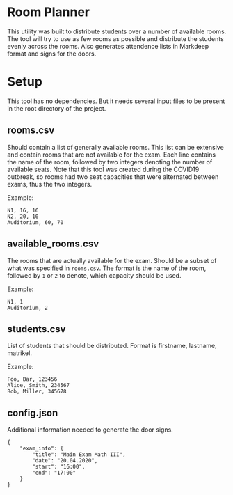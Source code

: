 # Room Planner
This utility was built to distribute students over a number of available rooms. The tool will try to use as few rooms as possible and distribute the students evenly across the rooms.
Also generates attendence lists in Markdeep format and signs for the doors.

# Setup
This tool has no dependencies. But it needs several input files to be present in the root directory of the project.

## rooms.csv
Should contain a list of generally available rooms. This list can be extensive and contain rooms that are not available for the exam. Each line contains the name of the room, followed by two integers denoting the number of available seats. Note that this tool was created during the COVID19 outbreak, so rooms had two seat capacities that were alternated between exams, thus the two integers.

Example:

```
N1, 16, 16
N2, 20, 10
Auditorium, 60, 70
```

## available_rooms.csv
The rooms that are actually available for the exam. Should be a subset of what was specified in `rooms.csv`. The format is the name of the room, followed by `1` or `2` to denote, which capacity should be used.

Example:

```
N1, 1
Auditorium, 2
```

## students.csv
List of students that should be distributed. Format is firstname, lastname, matrikel.

Example:

```
Foo, Bar, 123456
Alice, Smith, 234567
Bob, Miller, 345678
```

## config.json
Additional information needed to generate the door signs.

```
{
	"exam_info": {
		"title": "Main Exam Math III",
		"date": "20.04.2020",
		"start": "16:00",
		"end": "17:00"
	}
}
```
